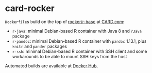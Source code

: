 # card-rocker

`Dockerfile`s build on the top of [rocker/r-base](https://registry.hub.docker.com/u/rocker/r-base/) at [CARD.com](http://card.com):
* `r-java`: minimal Debian-based R container with Java 8 and `rJava` package
* `r-pandoc`: minimal Debian-based R container with `pandoc` 1.13.1, plus `knitr` and `pander` packages
* `r-ssh`: minimal Debian-based R container with SSH client and some workarounds to be able to mount SSH keys from the host

Automated builds are available at [Docker Hub](https://registry.hub.docker.com/u/cardcorp/).
